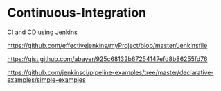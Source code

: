 # Continuous-Integration
CI and CD using Jenkins


https://github.com/effectivejenkins/myProject/blob/master/Jenkinsfile

https://gist.github.com/abayer/925c68132b67254147efd8b86255fd76

https://github.com/jenkinsci/pipeline-examples/tree/master/declarative-examples/simple-examples
